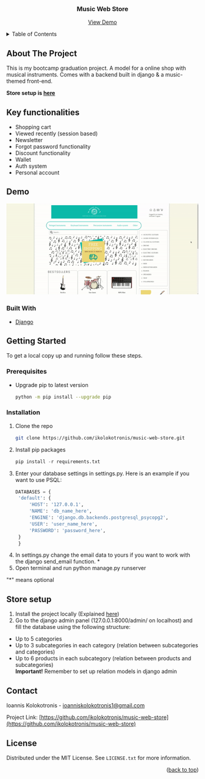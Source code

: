 <div id="top"></div>


<br />
<div align="center">

<h3 align="center">Music Web Store</h3>

  <p align="center">
    <a href="#demo">View Demo</a>
  </p>
</div>


<!-- TABLE OF CONTENTS -->
<details>
  <summary>Table of Contents</summary>
  <ol>
    <li>
      <a href="#about-the-project">About The Project</a>
      <ul>
        <li><a href="#built-with">Built With</a></li>
      </ul>
    </li>
    <li>
      <a href="#key-functionalities">Key functionalities</a>
    </li>
    <li>
      <a href="#getting-started">Getting Started</a>
      <ul>
        <li><a href="#prerequisites">Prerequisites</a></li>
        <li><a href="#installation">Installation</a></li>
      </ul>
    </li>
    <li><a href="#store-setup">Store setup</a></li>
    <li><a href="#contact">Contact</a></li>
  </ol>
</details>


<!-- ABOUT THE PROJECT -->
## About The Project


This is my bootcamp graduation project. A model for a online shop with musical instruments. Comes with a backend built in django & a music-themed front-end. 

<b>Store setup is <a href="#store-setup">here</a></b>


## Key functionalities
* Shopping cart
* Viewed recently (session based)
* Newsletter
* Forgot password functionality 
* Discount functionality 
* Wallet
* Auth system
* Personal account 


## Demo
![](public/gifs/app-demo.gif)


### Built With

* [Django](https://www.djangoproject.com/)


<!-- GETTING STARTED -->
## Getting Started

To get a local copy up and running follow these steps.

### Prerequisites

* Upgrade pip to latest version
  ```sh
  python -m pip install --upgrade pip
  ```
  
### Installation

1. Clone the repo
   ```sh
   git clone https://github.com/ikolokotronis/music-web-store.git
   ```
2. Install pip packages
   ```python
   pip install -r requirements.txt
   ```
3. Enter your database settings in settings.py. Here is an example if you want to use PSQL:
   ```python
   DATABASES = {
    'default': {
        'HOST': '127.0.0.1',
        'NAME': 'db_name_here',
        'ENGINE': 'django.db.backends.postgresql_psycopg2',
        'USER': 'user_name_here',
        'PASSWORD': 'password_here',
    }
    }
   ```
4. In settings.py change the email data to yours if you want to work with the django send_email function. *
5. Open terminal and run python manage.py runserver

"*" means optional

## Store setup
1. Install the project locally (Explained <a href="#installation">here</a>)
2. Go to the django admin panel (127.0.0.1:8000/admin/ on localhost) and fill the database using the following structure: 
* Up to 5 categories
* Up to 3 subcategories in each category (relation between subcategories and categories) 
* Up to 6 products in each subcategory (relation between products and subcategories)  
<b>Important!</b> Remember to set up relation models in django admin


<!-- CONTACT -->
## Contact

Ioannis Kolokotronis - ioanniskolokotronis1@gmail.com

Project Link: [https://github.com/ikolokotronis/music-web-store](https://github.com/ikolokotronis/music-web-store)

<!-- LICENSE -->
## License

Distributed under the MIT License. See `LICENSE.txt` for more information.

<p align="right">(<a href="#top">back to top</a>)</p>
